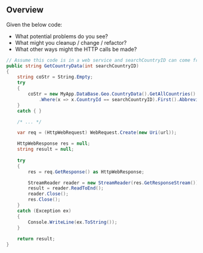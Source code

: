 ## Overview
Given the below code:
* What potential problems do you see? 
* What might you cleanup / change / refactor?
* What other ways might the HTTP calls be made?


```C#
// Assume this code is in a web service and searchCountryID can come from anywhere
public string GetCountryData(int searchCountryID)
{
    string coStr = String.Empty;
    try
    {
        coStr = new MyApp.DataBase.Geo.CountryData().GetAllCountries()
            .Where(x => x.CountryId == searchCountryID).First().Abbreviation;
    }
    catch { }

    /* ... */

    var req = (HttpWebRequest) WebRequest.Create(new Uri(url));

    HttpWebResponse res = null;
	string result = null;
	
    try
    {
        res = req.GetResponse() as HttpWebResponse;

        StreamReader reader = new StreamReader(res.GetResponseStream());
        result = reader.ReadToEnd();
        reader.Close();
        res.Close();
    }
    catch (Exception ex)
    {
        Console.WriteLine(ex.ToString());
    }
	
	return result;
}
```